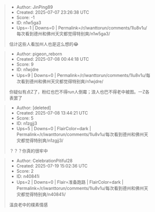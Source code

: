 > - Author: JinPing89
> - Created: 2025-07-07 23:26:38 UTC
> - Score: -1
> - ID: n1w5ga3
> - Ups=-1 | Downs=0 | Permalink=/r/iwanttorun/comments/1lu8v1u/每次看到德州和佛州天灾都觉得特别爽/n1w5ga3/
>
> 估计这些人看加州人也是这么想的😂

> - Author: pigeon_reborn
> - Created: 2025-07-08 00:44:18 UTC
> - Score: 9
> - ID: n1wjdre
> - Ups=9 | Downs=0 | Permalink=/r/iwanttorun/comments/1lu8v1u/每次看到德州和佛州天灾都觉得特别爽/n1wjdre/
>
> 你疑似有点Z了，粉红也巴不得run人倒霉；浪人也巴不得老中被图。一Z各表罢了

> - Author: [deleted]
> - Created: 2025-07-08 13:44:21 UTC
> - Score: 5
> - ID: n1zgjj3
> - Ups=5 | Downs=0 | FlairColor=dark | Permalink=/r/iwanttorun/comments/1lu8v1u/每次看到德州和佛州天灾都觉得特别爽/n1zgjj3/
>
> ？？？你真的很牢中

> - Author: CelebrationPitiful28
> - Created: 2025-07-19 15:02:36 UTC
> - Score: 2
> - ID: n40841i
> - Ups=2 | Downs=0 | Flair=准备跑路 | FlairColor=dark | Permalink=/r/iwanttorun/comments/1lu8v1u/每次看到德州和佛州天灾都觉得特别爽/n40841i/
>
> 溫良老中的樸素情感
